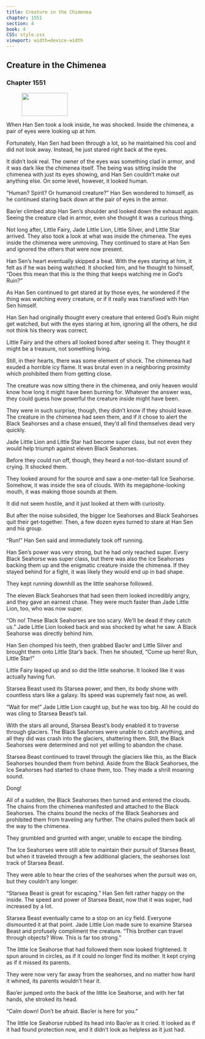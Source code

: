 ```yaml
---
title: Creature in the Chimenea
chapter: 1551
section: 4
book: 4
CSS: style.css
viewport: width=device-width
---
```


## Creature in the Chimenea

### Chapter 1551

<figure>
	<img src="../Images/gem.gif" alt="" id="gem" width="120" height="60" />
</figure>

When Han Sen took a look inside, he was shocked. Inside the chimenea, a pair of eyes were looking up at him.

Fortunately, Han Sen had been through a lot, so he maintained his cool and did not look away. Instead, he just stared right back at the eyes.

It didn’t look real. The owner of the eyes was something clad in armor, and it was dark like the chimenea itself. The being was sitting inside the chimenea with just its eyes showing, and Han Sen couldn’t make out anything else. On some level, however, it looked human.

“Human? Spirit? Or humanoid creature?” Han Sen wondered to himself, as he continued staring back down at the pair of eyes in the armor.

Bao’er climbed atop Han Sen’s shoulder and looked down the exhaust again. Seeing the creature clad in armor, even she thought it was a curious thing.

Not long after, Little Fairy, Jade Little Lion, Little Silver, and Little Star arrived. They also took a look at what was inside the chimenea. The eyes inside the chimenea were unmoving. They continued to stare at Han Sen and ignored the others that were now present.

Han Sen’s heart eventually skipped a beat. With the eyes staring at him, it felt as if he was being watched. It shocked him, and he thought to himself, “Does this mean that this is the thing that keeps watching me in God’s Ruin?”

As Han Sen continued to get stared at by those eyes, he wondered if the thing was watching every creature, or if it really was transfixed with Han Sen himself.

Han Sen had originally thought every creature that entered God’s Ruin might get watched, but with the eyes staring at him, ignoring all the others, he did not think his theory was correct.

Little Fairy and the others all looked bored after seeing it. They thought it might be a treasure, not something living.

Still, in their hearts, there was some element of shock. The chimenea had exuded a horrible icy flame. It was brutal even in a neighboring proximity which prohibited them from getting close.

The creature was now sitting there in the chimenea, and only heaven would know how long it might have been burning for. Whatever the answer was, they could guess how powerful the creature inside might have been.

They were in such surprise, though, they didn’t know if they should leave. The creature in the chimenea had seen them, and if it chose to alert the Black Seahorses and a chase ensued, they’d all find themselves dead very quickly.

Jade Little Lion and Little Star had become super class, but not even they would help triumph against eleven Black Seahorses.

Before they could run off, though, they heard a not-too-distant sound of crying. It shocked them.

They looked around for the source and saw a one-meter-tall Ice Seahorse. Somehow, it was inside the sea of clouds. With its megaphone-looking mouth, it was making those sounds at them.

It did not seem hostile, and it just looked at them with curiosity.

But after the noise subsided, the bigger Ice Seahorses and Black Seahorses quit their get-together. Then, a few dozen eyes turned to stare at Han Sen and his group.

“Run!” Han Sen said and immediately took off running.

Han Sen’s power was very strong, but he had only reached super. Every Black Seahorse was super class, but there was also the Ice Seahorses backing them up and the enigmatic creature inside the chimenea. If they stayed behind for a fight, it was likely they would end up in bad shape.

They kept running downhill as the little seahorse followed.

The eleven Black Seahorses that had seen them looked incredibly angry, and they gave an earnest chase. They were much faster than Jade Little Lion, too, who was now super.

“Oh no! These Black Seahorses are too scary. We’ll be dead if they catch us.” Jade Little Lion looked back and was shocked by what he saw. A Black Seahorse was directly behind him.

Han Sen chomped his teeth, then grabbed Bao’er and Little Silver and brought them onto Little Star’s back. Then he shouted, “Come up here! Run, Little Star!”

Little Fairy leaped up and so did the little seahorse. It looked like it was actually having fun.

Starsea Beast used its Starsea power, and then, its body shone with countless stars like a galaxy. Its speed was supremely fast now, as well.

“Wait for me!” Jade Little Lion caught up, but he was too big. All he could do was cling to Starsea Beast’s tail.

With the stars all around, Starsea Beast’s body enabled it to traverse through glaciers. The Black Seahorses were unable to catch anything, and all they did was crash into the glaciers, shattering them. Still, the Black Seahorses were determined and not yet willing to abandon the chase.

Starsea Beast continued to travel through the glaciers like this, as the Black Seahorses hounded them from behind. Aside from the Black Seahorses, the Ice Seahorses had started to chase them, too. They made a shrill moaning sound.

Dong!

All of a sudden, the Black Seahorses then turned and entered the clouds. The chains from the chimenea manifested and attached to the Black Seahorses. The chains bound the necks of the Black Seahorses and prohibited them from traveling any further. The chains pulled them back all the way to the chimenea.

They grumbled and grunted with anger, unable to escape the binding.

The Ice Seahorses were still able to maintain their pursuit of Starsea Beast, but when it traveled through a few additional glaciers, the seahorses lost track of Starsea Beast.

They were able to hear the cries of the seahorses when the pursuit was on, but they couldn’t any longer.

“Starsea Beast is great for escaping.” Han Sen felt rather happy on the inside. The speed and power of Starsea Beast, now that it was super, had increased by a lot.

Starsea Beast eventually came to a stop on an icy field. Everyone dismounted it at that point. Jade Little Lion made sure to examine Starsea Beast and profusely compliment the creature. “This brother can travel through objects? Wow. This is far too strong.”

The little Ice Seahorse that had followed them now looked frightened. It spun around in circles, as if it could no longer find its mother. It kept crying as if it missed its parents.

They were now very far away from the seahorses, and no matter how hard it whined, its parents wouldn’t hear it.

Bao’er jumped onto the back of the little Ice Seahorse, and with her fat hands, she stroked its head.

“Calm down! Don’t be afraid. Bao’er is here for you.”

The little Ice Seahorse rubbed its head into Bao’er as it cried. It looked as if it had found protection now, and it didn’t look as helpless as it just had.